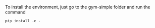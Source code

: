 To install the environment, just go to the gym-simple folder and run the command
```
pip install -e .
```
